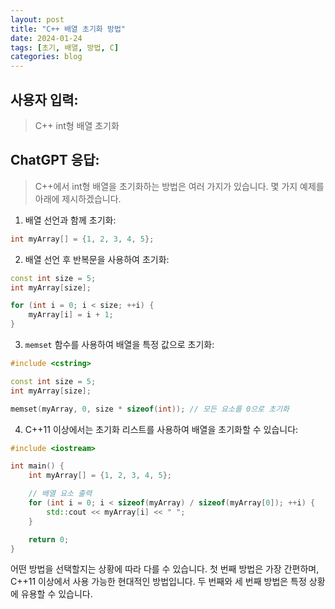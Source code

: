 ```yaml
---
layout: post
title: "C++ 배열 초기화 방법"
date: 2024-01-24
tags: [초기, 배열, 방법, C]
categories: blog
---
```


## 사용자 입력:
> C++ int형 배열 초기화

## ChatGPT 응답:
> C++에서 int형 배열을 초기화하는 방법은 여러 가지가 있습니다. 몇 가지 예제를 아래에 제시하겠습니다.

1. 배열 선언과 함께 초기화:

```cpp
int myArray[] = {1, 2, 3, 4, 5};
```

2. 배열 선언 후 반복문을 사용하여 초기화:

```cpp
const int size = 5;
int myArray[size];

for (int i = 0; i < size; ++i) {
    myArray[i] = i + 1;
}
```

3. `memset` 함수를 사용하여 배열을 특정 값으로 초기화:

```cpp
#include <cstring>

const int size = 5;
int myArray[size];

memset(myArray, 0, size * sizeof(int)); // 모든 요소를 0으로 초기화
```

4. C++11 이상에서는 초기화 리스트를 사용하여 배열을 초기화할 수 있습니다:

```cpp
#include <iostream>

int main() {
    int myArray[] = {1, 2, 3, 4, 5};

    // 배열 요소 출력
    for (int i = 0; i < sizeof(myArray) / sizeof(myArray[0]); ++i) {
        std::cout << myArray[i] << " ";
    }

    return 0;
}
```

어떤 방법을 선택할지는 상황에 따라 다를 수 있습니다. 첫 번째 방법은 가장 간편하며, C++11 이상에서 사용 가능한 현대적인 방법입니다. 두 번째와 세 번째 방법은 특정 상황에 유용할 수 있습니다.

